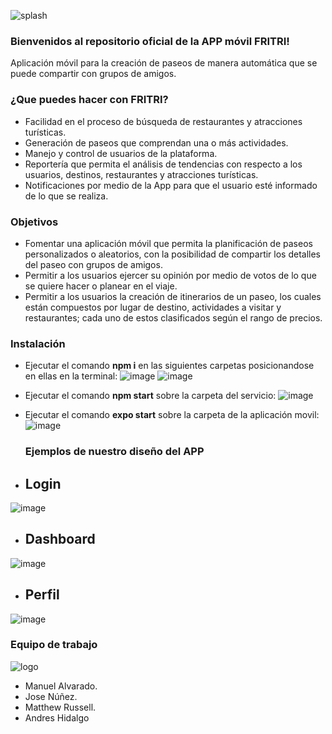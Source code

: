![splash](https://user-images.githubusercontent.com/37186965/180085822-71ab9aa0-a0fb-4731-a571-99a7f0a0e8e3.png)

### Bienvenidos al repositorio oficial de la APP móvil FRITRI!
Aplicación móvil para la creación de paseos de manera automática que se puede compartir con grupos de amigos. 

### ¿Que puedes hacer con FRITRI?
- Facilidad en el proceso de búsqueda de restaurantes y atracciones turísticas.
- Generación de paseos que comprendan una o más actividades.
- Manejo y control de usuarios de la plataforma.
- Reportería que permita el análisis de tendencias con respecto a los usuarios, destinos, restaurantes y atracciones turísticas.
- Notificaciones por medio de la App para que el usuario esté informado de lo que se realiza.

### Objetivos
- Fomentar una aplicación  móvil que permita la planificación de paseos personalizados o aleatorios, con la posibilidad de compartir los detalles del paseo con grupos de amigos.
- Permitir a los usuarios ejercer su opinión por medio de votos de lo que se quiere hacer o planear en el viaje.
- Permitir a los usuarios la creación de itinerarios de un paseo, los cuales están compuestos por lugar de destino, actividades a visitar y restaurantes; cada uno de estos clasificados según el rango de precios.

### Instalación
- Ejecutar  el comando **npm i**  en las siguientes carpetas posicionandose en ellas en la terminal:
![image](https://user-images.githubusercontent.com/37186965/180086999-b7ef6f23-8625-4540-b159-e3846f62c068.png)      ![image](https://user-images.githubusercontent.com/37186965/180087138-4d756df1-113e-4bd6-9567-48df787c8b0d.png)



- Ejecutar el comando **npm start** sobre la carpeta del servicio:
  ![image](https://user-images.githubusercontent.com/37186965/180087138-4d756df1-113e-4bd6-9567-48df787c8b0d.png)
- Ejecutar el comando **expo start** sobre la carpeta de la aplicación movil:
  ![image](https://user-images.githubusercontent.com/37186965/180086999-b7ef6f23-8625-4540-b159-e3846f62c068.png)
  
  
  ### Ejemplos de nuestro diseño del APP
  
- ##   Login
![image](https://user-images.githubusercontent.com/37186965/180090028-31c87ea8-a2eb-464d-98f2-037f02987e7e.png)

- ##   Dashboard
![image](https://user-images.githubusercontent.com/37186965/180090109-86d76af4-36e6-418b-b636-1d716824b13c.png)

- ##   Perfil

![image](https://user-images.githubusercontent.com/37186965/180090288-6eb05840-6d43-4539-b54a-40979c8721ad.png)

  ### Equipo de trabajo

![logo](https://user-images.githubusercontent.com/37186965/180090564-d08fc6c3-f8a5-443a-9cc3-4b7c9393cc2f.png)

- Manuel Alvarado.
- Jose Núñez.
- Matthew Russell.
- Andres Hidalgo










